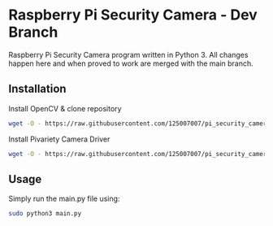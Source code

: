 # Raspberry Pi Security Camera - Dev Branch

Raspberry Pi Security Camera program written in Python 3.
All changes happen here and when proved to work are merged with the main branch.

## Installation

Install OpenCV & clone repository
```bash
wget -O - https://raw.githubusercontent.com/125007007/pi_security_camera/Dev/install.sh | bash
```

Install Pivariety Camera Driver
```bash
wget -O - https://raw.githubusercontent.com/125007007/pi_security_camera/Dev/pivariety_driver_install.sh | bash
```

## Usage

Simply run the main.py file using:
```bash 
sudo python3 main.py
``` 
